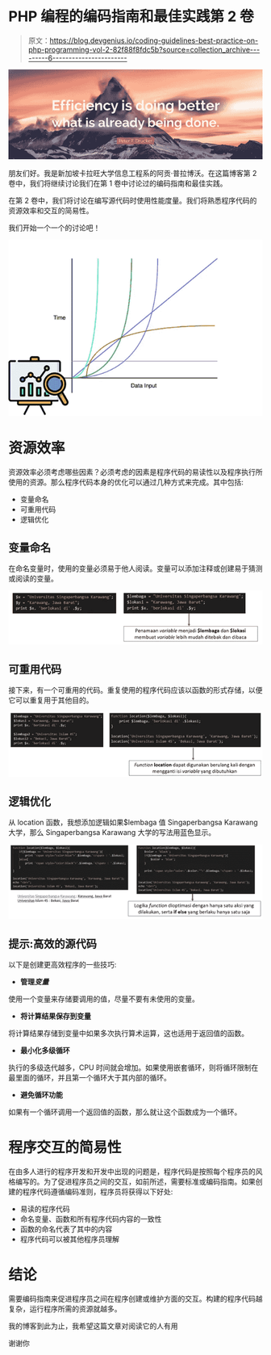 # PHP 编程的编码指南和最佳实践第 2 卷

> 原文：<https://blog.devgenius.io/coding-guidelines-best-practice-on-php-programming-vol-2-82f88f8fdc5b?source=collection_archive---------6----------------------->

![](img/1db60508b36bc6491c59bd00e537167c.png)

朋友们好。我是新加坡卡拉旺大学信息工程系的阿贡·普拉博沃。在这篇博客第 2 卷中，我们将继续讨论我们在第 1 卷中讨论过的编码指南和最佳实践。

在第 2 卷中，我们将讨论在编写源代码时使用性能度量。我们将熟悉程序代码的资源效率和交互的简易性。

我们开始一个一个的讨论吧！

![](img/4af57b5082caf8a93785d1091d712c76.png)

# 资源效率

资源效率必须考虑哪些因素？必须考虑的因素是程序代码的易读性以及程序执行所使用的资源。那么程序代码本身的优化可以通过几种方式来完成。其中包括:

*   变量命名
*   可重用代码
*   逻辑优化

## 变量命名

在命名变量时，使用的变量必须易于他人阅读。变量可以添加注释或创建易于猜测或阅读的变量。

![](img/9cc3824a5ef0626f9ab1c80215b1a292.png)

## 可重用代码

接下来，有一个可重用的代码。重复使用的程序代码应该以函数的形式存储，以便它可以重复用于其他目的。

![](img/6cdb07e4739f5e50edb3728d63c6d635.png)

## 逻辑优化

从 location 函数，我想添加逻辑如果$lembaga 值 Singaperbangsa Karawang 大学，那么 Singaperbangsa Karawang 大学的写法用蓝色显示。

![](img/1f92a2e04a605808c278394e76dd4e6b.png)

## 提示:高效的源代码

以下是创建更高效程序的一些技巧:

*   **管理*变量***

使用一个变量来存储要调用的值，尽量不要有未使用的变量。

*   **将计算结果保存到变量**

将计算结果存储到变量中如果多次执行算术运算，这也适用于返回值的函数。

*   **最小化多级循环**

执行的多级迭代越多，CPU 时间就会增加。如果使用嵌套循环，则将循环限制在最里面的循环，并且第一个循环大于其内部的循环。

*   **避免循环功能**

如果有一个循环调用一个返回值的函数，那么就让这个函数成为一个循环。

# 程序交互的简易性

在由多人进行的程序开发和开发中出现的问题是，程序代码是按照每个程序员的风格编写的。为了促进程序员之间的交互，如前所述，需要标准或编码指南。如果创建的程序代码遵循编码准则，程序员将获得以下好处:

*   易读的程序代码
*   命名变量、函数和所有程序代码内容的一致性
*   函数的命名代表了其中的内容
*   程序代码可以被其他程序员理解

# 结论

需要编码指南来促进程序员之间在程序创建或维护方面的交互。构建的程序代码越复杂，运行程序所需的资源就越多。

我的博客到此为止，我希望这篇文章对阅读它的人有用

谢谢你